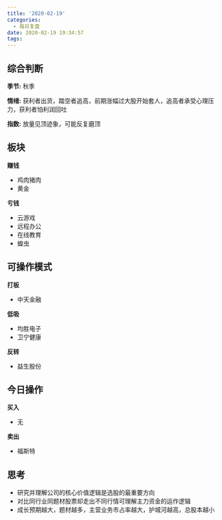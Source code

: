 ```yaml
---
title: '2020-02-19'
categories:
  - 每日复盘
date: 2020-02-19 19:34:57
tags:
---
```

## 综合判断
**季节:** 秋季

**情绪:** 获利者出货，踏空者追高，前期涨幅过大股开始套人，追高者承受心理压力，获利者怕利润回吐

**指数:** 放量见顶迹象，可能反复磨顶

## 板块
**赚钱**

- 鸡肉猪肉
- 黄金

**亏钱**

- 云游戏
- 远程办公
- 在线教育
- 蝗虫

## 可操作模式
**打板**

- 中天金融

**低吸**

- 均胜电子
- 卫宁健康

**反转**

- 益生股份

## 今日操作
**买入**

- 无


**卖出**

- 福斯特

## 思考
- 研究并理解公司的核心价值逻辑是选股的最重要方向
- 对比同行业同题材股票却走出不同行情可理解主力资金的运作逻辑
- 成长预期越大，题材越多，主营业务市占率越大，护城河越高，总股本越小
